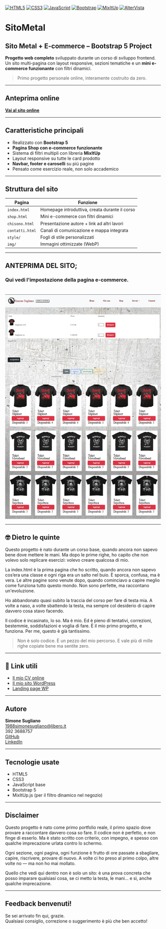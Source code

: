 [![HTML5](https://img.shields.io/badge/HTML5-E34F26?style=for-the-badge&logo=html5&logoColor=white)](INFOhtml.md)
[![CSS3](https://img.shields.io/badge/CSS3-1572B6?style=for-the-badge&logo=css3&logoColor=white)](INFOcss.md)
[![JavaScript](https://img.shields.io/badge/JavaScript-F7DF1E?style=for-the-badge&logo=javascript&logoColor=black)](INFOjs.md)
[![Bootstrap](https://img.shields.io/badge/Bootstrap-7952B3?style=for-the-badge&logo=bootstrap&logoColor=white)](INFObootstrap.md)
[![MixItUp](https://img.shields.io/badge/MixItUp.js-lightgrey?style=for-the-badge)](INFOmixitup.md)
[![AlterVista](https://img.shields.io/badge/AlterVista-F58220?style=for-the-badge)](INFOaltervista.md)


# SitoMetal
## Sito Metal + E-commerce – Bootstrap 5 Project


**Progetto web completo** sviluppato durante un corso di sviluppo frontend.  
Un sito multi-pagina con layout responsive, sezioni tematiche e un **mini e-commerce funzionante** con filtri dinamici.

> Primo progetto personale online, interamente costruito da zero.

---
## Anteprima online

[**Vai al sito online**](http://supermegaprove.altervista.org)

---
## Caratteristiche principali

- Realizzato con **Bootstrap 5**
- **Pagina Shop con e-commerce funzionante**
- Sistema di filtri multipli con libreria **MixItUp**
- Layout responsive su tutte le card prodotto
- **Navbar, footer e caroselli** su più pagine
- Pensato come esercizio reale, non solo accademico

---

## Struttura del sito

| Pagina         | Funzione                                      |
|----------------|-----------------------------------------------|
| `index.html`   | Homepage introduttiva, creata durante il corso |
| `shop.html`    | Mini e-commerce con filtri dinamici           |
| `chisono.html` | Presentazione autore + link ad altri lavori   |
| `contatti.html`| Canali di comunicazione e mappa integrata     |
| `style/`       | Fogli di stile personalizzati                 |
| `img/`         | Immagini ottimizzate (WebP)                   |

---

## ANTEPRIMA DEL SITO;  

### Qui vedi l'impostazione della pagina e-commerce. <br><br>

![Homepage del sito](/img/shop.png)

---

## 🤓 Dietro le quinte

Questo progetto è nato durante un corso base, quando ancora non sapevo bene dove mettere le mani.
Ma dopo le prime righe, ho capito che non volevo solo replicare esercizi: volevo creare qualcosa di mio.

La index.html è la prima pagina che ho scritto, quando ancora non sapevo cos’era una classe e ogni riga era un salto nel buio.
È sporca, confusa, ma è vera. Le altre pagine sono venute dopo, quando cominciavo a capire meglio come funziona tutto questo mondo.
Non sono perfette, ma raccontano un'evoluzione.

Ho abbandonato quasi subito la traccia del corso per fare di testa mia.
A volte a naso, a volte sbattendo la testa, ma sempre col desiderio di capire davvero cosa stavo facendo.

Il codice è incasinato, lo so. Ma è mio.
Ed è pieno di tentativi, correzioni, bestemmie, soddisfazioni e voglia di fare.
È il mio primo progetto, e funziona.
Per me, questo è già tantissimo.

> Non è solo codice. È un pezzo del mio percorso. E vale più di mille righe copiate bene ma sentite zero.
---

## 📎 Link utili

- [Il mio CV online](https://sitocv.altervista.org)
- [Il mio sito WordPress](https://supermegaprovesito.altervista.org)
- [Landing page WP](https://paginaprova.altervista.org)

---

## Autore

**Simone Sugliano**  
1988simonesugliano@libero.it  
392 3688757  
[GitHub](https://github.com/simonesugliano)  
[LinkedIn](https://www.linkedin.com/in/simone-sugliano-95388022b/)

---

## Tecnologie usate

- HTML5
- CSS3
- JavaScript base
- Bootstrap 5
- MixItUp.js (per il filtro dinamico nel negozio)

---

## Disclaimer

Questo progetto è nato come primo portfolio reale, il primo spazio dove provare a raccontare davvero cosa so fare.
Il codice non è perfetto, e non finge di esserlo.
Ma è stato scritto con criterio, con impegno, e spesso con qualche imprecazione urlata contro lo schermo.

Ogni sezione, ogni pagina, ogni funzione è frutto di ore passate a sbagliare, capire, riscrivere, provare di nuovo.
A volte ci ho preso al primo colpo, altre volte no — ma non ho mai mollato.

Quello che vedi qui dentro non è solo un sito:
è una prova concreta che posso imparare qualsiasi cosa, se ci metto la testa, le mani… e sì, anche qualche imprecazione.

---

## Feedback benvenuti!

Se sei arrivato fin qui, grazie.  
Qualsiasi consiglio, correzione o suggerimento è più che ben accetto!

